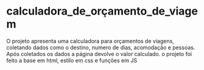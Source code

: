 # calculadora_de_orçamento_de_viagem
O projeto apresenta uma calculadora para orçamentos de viagens, coletando dados como o destino, numero de dias, acomodação e pessoas. Após coletados os dados a página devolve o valor calculado.
o projeto foi feito a base em html, estilo em css e funções em JS
